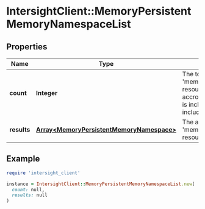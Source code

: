 # IntersightClient::MemoryPersistentMemoryNamespaceList

## Properties

| Name | Type | Description | Notes |
| ---- | ---- | ----------- | ----- |
| **count** | **Integer** | The total number of &#39;memory.PersistentMemoryNamespace&#39; resources matching the request, accross all pages. The &#39;Count&#39; attribute is included when the HTTP GET request includes the &#39;$inlinecount&#39; parameter. | [optional] |
| **results** | [**Array&lt;MemoryPersistentMemoryNamespace&gt;**](MemoryPersistentMemoryNamespace.md) | The array of &#39;memory.PersistentMemoryNamespace&#39; resources matching the request. | [optional] |

## Example

```ruby
require 'intersight_client'

instance = IntersightClient::MemoryPersistentMemoryNamespaceList.new(
  count: null,
  results: null
)
```

